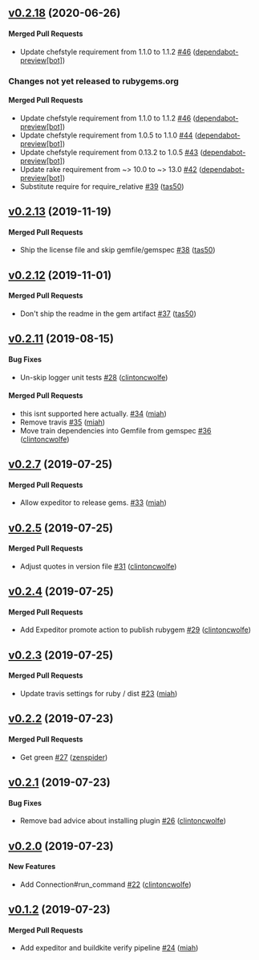 <!-- latest_release 0.2.18 -->
## [v0.2.18](https://github.com/inspec/train-habitat/tree/v0.2.18) (2020-06-26)

#### Merged Pull Requests
- Update chefstyle requirement from 1.1.0 to 1.1.2 [#46](https://github.com/inspec/train-habitat/pull/46) ([dependabot-preview[bot]](https://github.com/dependabot-preview[bot]))
<!-- latest_release -->

<!-- release_rollup since=0.2.13 -->
### Changes not yet released to rubygems.org

#### Merged Pull Requests
- Update chefstyle requirement from 1.1.0 to 1.1.2 [#46](https://github.com/inspec/train-habitat/pull/46) ([dependabot-preview[bot]](https://github.com/dependabot-preview[bot])) <!-- 0.2.18 -->
- Update chefstyle requirement from 1.0.5 to 1.1.0 [#44](https://github.com/inspec/train-habitat/pull/44) ([dependabot-preview[bot]](https://github.com/dependabot-preview[bot])) <!-- 0.2.17 -->
- Update chefstyle requirement from 0.13.2 to 1.0.5 [#43](https://github.com/inspec/train-habitat/pull/43) ([dependabot-preview[bot]](https://github.com/dependabot-preview[bot])) <!-- 0.2.16 -->
- Update rake requirement from ~&gt; 10.0 to ~&gt; 13.0 [#42](https://github.com/inspec/train-habitat/pull/42) ([dependabot-preview[bot]](https://github.com/dependabot-preview[bot])) <!-- 0.2.15 -->
- Substitute require for require_relative [#39](https://github.com/inspec/train-habitat/pull/39) ([tas50](https://github.com/tas50)) <!-- 0.2.14 -->
<!-- release_rollup -->

<!-- latest_stable_release -->
## [v0.2.13](https://github.com/inspec/train-habitat/tree/v0.2.13) (2019-11-19)

#### Merged Pull Requests
- Ship the license file and skip gemfile/gemspec [#38](https://github.com/inspec/train-habitat/pull/38) ([tas50](https://github.com/tas50))
<!-- latest_stable_release -->

## [v0.2.12](https://github.com/inspec/train-habitat/tree/v0.2.12) (2019-11-01)

#### Merged Pull Requests
- Don&#39;t ship the readme in the gem artifact [#37](https://github.com/inspec/train-habitat/pull/37) ([tas50](https://github.com/tas50))

## [v0.2.11](https://github.com/inspec/train-habitat/tree/v0.2.11) (2019-08-15)

#### Bug Fixes
- Un-skip logger unit tests [#28](https://github.com/inspec/train-habitat/pull/28) ([clintoncwolfe](https://github.com/clintoncwolfe))

#### Merged Pull Requests
- this isnt supported here actually. [#34](https://github.com/inspec/train-habitat/pull/34) ([miah](https://github.com/miah))
- Remove travis [#35](https://github.com/inspec/train-habitat/pull/35) ([miah](https://github.com/miah))
- Move train dependencies into Gemfile from gemspec [#36](https://github.com/inspec/train-habitat/pull/36) ([clintoncwolfe](https://github.com/clintoncwolfe))

## [v0.2.7](https://github.com/inspec/train-habitat/tree/v0.2.7) (2019-07-25)

#### Merged Pull Requests
- Allow expeditor to release gems. [#33](https://github.com/inspec/train-habitat/pull/33) ([miah](https://github.com/miah))



## [v0.2.5](https://github.com/inspec/train-habitat/tree/v0.2.5) (2019-07-25)

#### Merged Pull Requests
- Adjust quotes in version file [#31](https://github.com/inspec/train-habitat/pull/31) ([clintoncwolfe](https://github.com/clintoncwolfe))

## [v0.2.4](https://github.com/inspec/train-habitat/tree/v0.2.4) (2019-07-25)

#### Merged Pull Requests
- Add Expeditor promote action to publish rubygem [#29](https://github.com/inspec/train-habitat/pull/29) ([clintoncwolfe](https://github.com/clintoncwolfe))

## [v0.2.3](https://github.com/inspec/train-habitat/tree/v0.2.3) (2019-07-25)

#### Merged Pull Requests
- Update travis settings for ruby / dist [#23](https://github.com/inspec/train-habitat/pull/23) ([miah](https://github.com/miah))

## [v0.2.2](https://github.com/inspec/train-habitat/tree/v0.2.2) (2019-07-23)

#### Merged Pull Requests
- Get green [#27](https://github.com/inspec/train-habitat/pull/27) ([zenspider](https://github.com/zenspider))

## [v0.2.1](https://github.com/inspec/train-habitat/tree/v0.2.1) (2019-07-23)

#### Bug Fixes
- Remove bad advice about installing plugin [#26](https://github.com/inspec/train-habitat/pull/26) ([clintoncwolfe](https://github.com/clintoncwolfe))

## [v0.2.0](https://github.com/inspec/train-habitat/tree/v0.2.0) (2019-07-23)

#### New Features
- Add Connection#run_command [#22](https://github.com/inspec/train-habitat/pull/22) ([clintoncwolfe](https://github.com/clintoncwolfe))

## [v0.1.2](https://github.com/inspec/train-habitat/tree/v0.1.2) (2019-07-23)

#### Merged Pull Requests
- Add expeditor and buildkite verify pipeline [#24](https://github.com/inspec/train-habitat/pull/24) ([miah](https://github.com/miah))